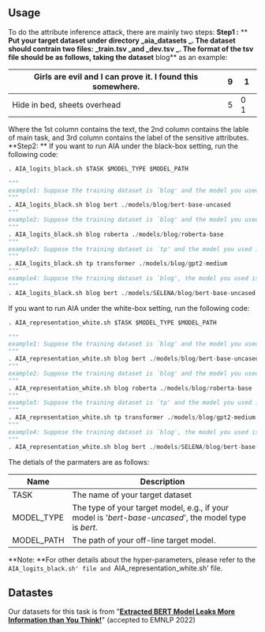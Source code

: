 ## Usage
To do the attribute inference attack, there are mainly two steps: 
**Step1 :**
** **Put your target dataset under directory _**aia_datasets** _. The dataset should contrain two files: _train.tsv _and _dev.tsv _. The format of the tsv file should be as follows, taking the dataset** blog** as an example:

| Girls are evil and I can prove it. I found this somewhere. | 9 | 1 |
| --- | --- | --- |
| Hide in bed, sheets overhead	 | 5 | 0 1 |

Where the 1st column contains the text, the 2nd column contains the lable of main task, and 3rd column contains the label of the sensitive attributes.
**Step2: **
If you want to run AIA under the black-box setting, run the following code:
```python
. AIA_logits_black.sh $TASK $MODEL_TYPE $MODEL_PATH 

"""
example1: Suppose the training dataset is `blog' and the model you used is `bert-base-uncased'.
"""
. AIA_logits_black.sh blog bert ./models/blog/bert-base-uncased 
"""
example2: Suppose the training dataset is `blog' and the model you used is `roberta-base'.
"""
. AIA_logits_black.sh blog roberta ./models/blog/roberta-base
"""
example3: Suppose the training dataset is `tp' and the model you used is `gpt2-medium'.
"""
. AIA_logits_black.sh tp transformer ./models/blog/gpt2-medium
"""
example4: Suppose the training dataset is `blog', the model you used is `bert-base-uncased' and the model is trained with defense method SELENA.
"""
. AIA_logits_black.sh blog bert ./models/SELENA/blog/bert-base-uncased 

```
If you want to run AIA under the white-box setting, run the following code:
```python
. AIA_representation_white.sh $TASK $MODEL_TYPE $MODEL_PATH 

"""
example1: Suppose the training dataset is `blog' and the model you used is `bert-base-uncased'.
"""
. AIA_representation_white.sh blog bert ./models/blog/bert-base-uncased 
"""
example2: Suppose the training dataset is `blog' and the model you used is `roberta-base'.
"""
. AIA_representation_white.sh blog roberta ./models/blog/roberta-base
"""
example3: Suppose the training dataset is `tp' and the model you used is `gpt2-medium'.
"""
. AIA_representation_white.sh tp transformer ./models/blog/gpt2-medium
"""
example4: Suppose the training dataset is `blog', the model you used is `bert-base-uncased' and the model is trained with defense method SELENA.
"""
. AIA_representation_white.sh blog bert ./models/SELENA/blog/bert-base-uncased
```
The detials of the parmaters are as follows:

| Name | Description |
| --- | --- |
| TASK | The name of your target dataset |
| MODEL_TYPE | The type of your target model, e.g., if your model is '_bert-base-uncased_', the model type is _bert_.  |
| MODEL_PATH | The path of your off-line target model. |

 **Note: **For other details about the hyper-parameters, please refer to the `AIA_logits_black.sh' file and `AIA_representation_white.sh' file.
## Datastes
Our datasets for this task is from "[**Extracted BERT Model Leaks More Information than You Think!**](https://github.com/xlhex/emnlp2022_aia)" (accepted to EMNLP 2022)


